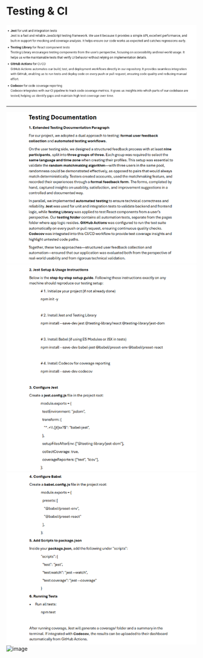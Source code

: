 # Testing & CI


  ![Sprint Planning Screenshot](../../images/testingfront.png)

<!-- - **Jest** for unit and integration tests  
    Jest is a fast and reliable JavaScript testing framework. We use it because it provides a simple API, excellent performance, and built-in support for mocking and coverage analysis. It helps ensure our code works as expected and catches regressions early.

- **Testing Library** for React component tests  
    Testing Library encourages testing components from the user's perspective, focusing on accessibility and real-world usage. It helps us write maintainable tests that verify UI behavior without relying on implementation details.

- **GitHub Actions** for CI/CD  
    GitHub Actions automates our build, test, and deployment workflows directly in our repository. It provides seamless integration with GitHub, enabling us to run tests and deploy code on every push or pull request, ensuring code quality and reducing manual effort.

- **Codecov** for code coverage reporting  
    Codecov integrates with our CI pipeline to track code coverage metrics. It gives us insights into which parts of our codebase are tested, helping us identify gaps and maintain high test coverage over time. -->

---


<!-- ## Sprint 2 meeting evidence -->
  ![Sprint Planning Screenshot](../../images/testingpart1.png)
  ![Sprint Planning Screenshot](../../images/testingpart2.png)
  ![Sprint Planning Screenshot](../../images/testingpart3.png)
<img width="919" height="713" alt="image" src="https://github.com/user-attachments/assets/356e7b11-e94d-40e8-bcd0-7df9e424420c" />
